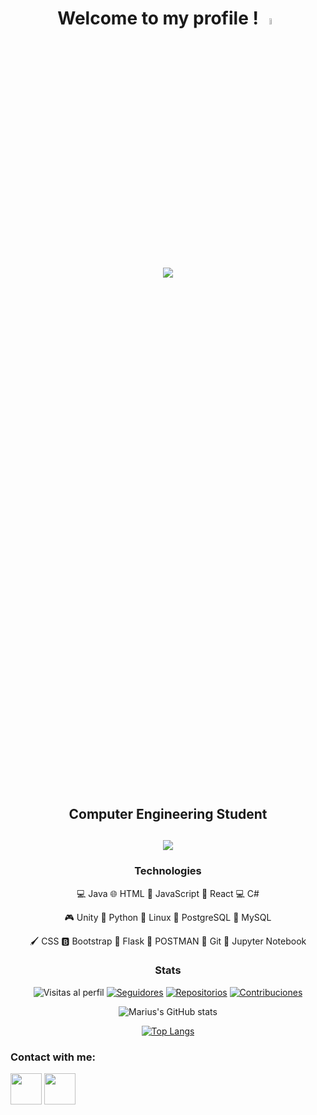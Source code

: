 <div align='center'>
<h1>Welcome to my profile ! <img src='https://media.tenor.com/AUHgwWxTw14AAAAi/dm4uz3-foekoe.gif' width='5%'/>
<br><br><br><br><br><br><br><img src='https://github.com/RomanSoldier0008/RomanSoldier0008/blob/main/wave-smile.gif'/><br><br><br><br><br><br><br><br><br><br><br><br><br><br><br><br><br><br><br><br><br><br><br><br><br>
<h2>Computer Engineering Student<h2/>

![](https://github.com/RomanSoldier0008/RomanSoldier0008/blob/main/imagen.gif)

### Technologies
 💻 Java
 🌐 HTML
 🚀 JavaScript
 📱 React
 💻 C#
 
 🎮 Unity
 🐍 Python
 🐧 Linux
 🐘 PostgreSQL
 🐬 MySQL
 
 🖌️ CSS
 🅱️ Bootstrap
 🌿 Flask
 📮 POSTMAN
 🐙 Git
 📒 Jupyter Notebook


### Stats
![Visitas al perfil](https://img.shields.io/github/followers/RomanSoldier0008?label=Visitas&style=social)
[![Seguidores](https://img.shields.io/github/followers/RomanSoldier0008?style=social)](https://github.com/RomanSoldier0008)
[![Repositorios](https://img.shields.io/badge/Repositorios-10-brightgreen)](https://github.com/RomanSoldier0008?tab=repositories)
[![Contribuciones](https://img.shields.io/badge/Contribuciones-1000%2B-blue)](https://github.com/RomanSoldier0008)

![Marius's GitHub stats](https://github-readme-stats.vercel.app/api?username=RomanSoldier0008&show_icons=true&theme=highcontrast)


[![Top Langs](https://github-readme-stats.vercel.app/api/top-langs/?username=RomanSoldier0008&layout=donut-vertical)](https://github.com/RomanSoldier0008/github-readme-stats)

</div>
<h3 align="left">Contact with me:</h3>

<p align="left">
 <a href="https://discord.gg/RomanSoldier" target="blank"><img align="center" src="https://raw.githubusercontent.com/rahuldkjain/github-profile-readme-generator/master/src/images/icons/Social/discord.svg" height="50" width="50" /></a>
 <a href="https://www.instagram.com/francisco__m.s" target="blank"><img align="center" src="https://github.com/RomanSoldier0008/RomanSoldier0008/blob/main/Instagram_icon-icons.com_66804.png" height="50" width="50" /></a>
</p>
